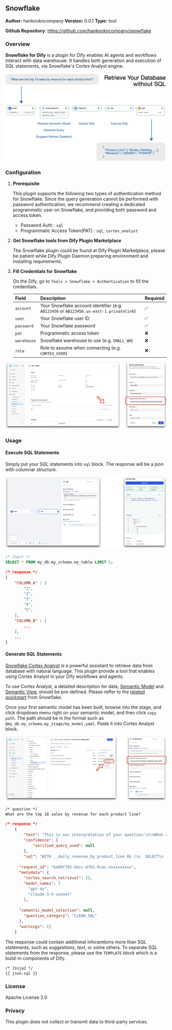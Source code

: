 ## Snowflake

**Author:** hankookncompany
**Version:** 0.0.1
**Type:** tool

**Github Repository**: https://github.com/hankookncompany/snowflake

### Overview

**Snowflake for Dify** is a plugin for Dify enables AI agents and workflows interact with data warehouse.
It handles both generation and execution of SQL statements, via Snowflake's Cortex Analyst engine.

![overview](./_assets/overview.png)

### Configuration

1. **Prerequisite**

    This plugin supports the following two types of authentication method for Snowflake. Since the query generation cannot be performed with password authentication, we recommend creating a dedicated programmatic user on Snowflake, and providing both password and access token.
    - Password Auth : `sql`
    - Programmatic Access Token(PAT) : `sql`, `cortex_analyst` 

2. **Get Snowflake tools from Dify Plugin Marketplace**

    The Snowflake plugin could be found at Dify Plugin Marketplace, please be patient while Dify Plugin Daemon preparing environment and installing requirements.

3. **Fill Credentials for Snowflake**

    On the Dify, go to `Tools > Snowflake > Authentication` to fill the credentials.

    | **Field**   | **Description**                                                                 | **Required** |
    |-------------|----------------------------------------------------------------------------------|--------------|
    | `account`   | Your Snowflake account identifier (e.g. `AB123456` or `AB123456.us-east-1.privatelink`) | ✅           |
    | `user`      | Your Snowflake user ID                                                          | ✅           |
    | `password`  | Your Snowflake password                                                         | ✅           |
    | `pat`       | Programmatic access token                     | ❌           |
    | `warehouse` | Snowflake warehouse to use (e.g. `SMALL_WH`)                                    | ❌           |
    | `role`      | Role to assume when connecting (e.g. `CORTEX_USER`)                              | ❌           |


![create_pat](./_assets/create_pat.png)

### Usage

#### Execute SQL Statements

Simply put your SQL statements into `sql` block. The response will be a json with columnar structure.

![execution_result](./_assets/execution_result.png)

``` SQL
/* input */
SELECT * FROM my_db.my_schema.my_table LIMIT 5;
```
``` json
/* response */
{
    "COLUMN_A" : [
        "1",
        "2",
        "3",
        "4",
        "5",
    ],
    "COLUMN_B" : [
        ...
    ],
    ...
}
```

#### Generate SQL Statements

[Snowflake Cortex Analyst](https://docs.snowflake.com/en/user-guide/snowflake-cortex/cortex-analyst) is a powerful assistant to retrieve data from database with natural language. This plugin provide a tool that enables using Cortex Analyst in your Dify workflows and agents.

To use Cortex Analyst, a detailed description for data, [Semantic Model](https://docs.snowflake.com/en/user-guide/snowflake-cortex/cortex-analyst/semantic-model-spec) and [Semantic View](https://docs.snowflake.com/en/user-guide/views-semantic/overview), should be pre-defined. Please reffer to the [related quickstart](https://quickstarts.snowflake.com/guide/getting_started_with_cortex_analyst/index.html?index=..%2F..index#0) from Snowflake.

Once your first semantic model has been built, browse into the stage, and click dropdown menu right on your semantic model, and then click `copy path`. The path should be in the format such as `@my_db.my_schema.my_stage/my_model.yaml`. Paste it into Cortex Analyst block.

![set_semantic_model](./_assets/set_semantic_model.png)


``` text
/* question */
What are the top 10 sales by revenue for each product line?
```

``` json
/* response */
    {
        "text": "This is our interpretation of your question:\n\nWhat are the top 10 sales by revenue for each product line over the entire available time period?",
        "confidence": {
            "verified_query_used": null
        },
        "sql": "WITH __daily_revenue_by_product_line AS (\n  SELECT\n    product_line,\n    date,\n    revenue AS daily_revenue_per_product_line\n  FROM my_db.revenue_timeseries.daily_revenue_by_product\n), product_line_revenue AS (\n  SELECT\n    product_line,\n    date,\n    SUM(daily_revenue_per_product_line) AS total_revenue\n  FROM __daily_revenue_by_product_line\n  GROUP BY\n    product_line,\n    date\n), ranked_revenue AS (\n  SELECT\n    product_line,\n    date,\n    total_revenue,\n    RANK() OVER (PARTITION BY product_line ORDER BY total_revenue DESC NULLS LAST) AS rnk\n  FROM product_line_revenue\n)\nSELECT\n  product_line,\n  date,\n  total_revenue\nFROM ranked_revenue\nWHERE\n  rnk <= 10\nORDER BY\n  product_line,\n  rnk,\n  date DESC NULLS LAST\n -- Generated by Cortex Analyst\n;",
        
      "request_id": "ba60f783-dacc-47b1-9cac-xxxxxxxxxx",
      "metadata": {
        "cortex_search_retrieval": [],
        "model_names": [
          "gpt-4o",
          "claude-3-5-sonnet"
        ],

      "semantic_model_selection": null,
        "question_category": "CLEAR_SQL"
      },
      "warnings": []
    }
```


The response could contain additional inforamtions more than SQL statements, such as suggestions, text, or some others. To separate SQL statements from the response, please use the `TEMPLATE` block which is a build-in components of Dify.

``` jinja2
/* Jinja2 */
{{ json.sql }}
```
### License

Apache License 2.0

### Privacy

This plugin does not collect or transmit data to third-party services.